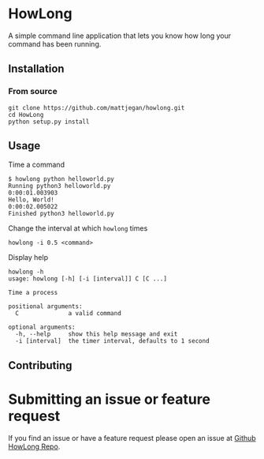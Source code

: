 # HowLong
A simple command line application that lets you know how long your command has been running.

## Installation

### From source

```
git clone https://github.com/mattjegan/howlong.git
cd HowLong
python setup.py install
```

## Usage

Time a command
```
$ howlong python helloworld.py
Running python3 helloworld.py
0:00:01.003903
Hello, World!
0:00:02.005022
Finished python3 helloworld.py
```

Change the interval at which `howlong` times
```
howlong -i 0.5 <command>
```

Display help
```
howlong -h
usage: howlong [-h] [-i [interval]] C [C ...]

Time a process

positional arguments:
  C              a valid command

optional arguments:
  -h, --help     show this help message and exit
  -i [interval]  the timer interval, defaults to 1 second
```

## Contributing

# Submitting an issue or feature request

If you find an issue or have a feature request please open an issue at [Github HowLong Repo](https://github.com/mattjegan/howlong).